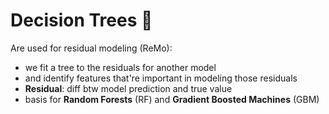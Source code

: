 # Decision Trees 🌳
Are used for residual modeling (ReMo): 
- we fit a tree to the residuals for another model 
- and identify features that're important in modeling those residuals 
- **Residual**: diff btw model prediction and true value 
- basis for **Random Forests** (RF) and **Gradient Boosted Machines** (GBM)

